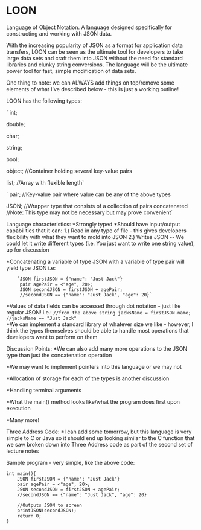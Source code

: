 # LOON
Language of Object Notation. A language designed specifically for constructing and working with JSON data.

With the increasing popularity of JSON as a format for application data transfers, LOON
can be seen as the ultimate tool for developers to take large data sets and craft them
into JSON without the need for standard libraries and clunky string conversions. The 
language will be the ultimate power tool for fast, simple modification of data sets.

One thing to note: we can ALWAYS add things on top/remove some elements of what I've 
described below - this is just a working outline!


LOON has the following types:

`
int;

double;

char;

string;

bool;

object; //Container holding several key-value pairs

list; //Array with flexible length`

`
pair; //Key-value pair where value can be any of the above types 

JSON; //Wrapper type that consists of a collection of pairs concatenated
      //Note: This type may not be necessary but may prove convenient`
      
Language characteristics:
*Strongly typed
*Should have input/output capabilities that it can:
    1.) Read in any type of file - this gives developers flexibility with what they want
    to mold into JSON
    2.) Writes JSON
        -- We could let it write different types (i.e. You just want to write one string value), up for discussion 


*Concatenating a variable of type JSON with a variable of type pair will yield type JSON
    i.e: 
    
        `JSON firstJSON = {"name": "Just Jack"}
         pair agePair = <"age", 20>;
         JSON secondJSON = firstJSON + agePair;
         //secondJSON == {"name": "Just Jack", "age": 20}`
         
         
*Values of data fields can be accessed through dot notation - just like regular JSON!
    i.e.: `//from the above
         string jacksName = firstJSON.name;
         //jacksName == "Just Jack"`                      
*We can implement a standard library of whatever size we like - however, I think the 
types themselves should be able to handle most operations that developers want to perform
on them


Discussion Points:
*We can also add many more operations to the JSON type than just the concatenation operation

*We may want to implement pointers into this language or we may not

*Allocation of storage for each of the types is another discussion

*Handling terminal arguments

*What the main() method looks like/what the program does first upon execution

*Many more!


Three Address Code:
*I can add some tomorrow, but this language is very simple to C or Java so it should
end up looking similar to the C function that we saw broken down into Three Address 
code as part of the second set of lecture notes  

Sample program - very simple, like the above code:
    
    int main(){
        JSON firstJSON = {"name": "Just Jack"}
        pair agePair = <"age", 20>;
        JSON secondJSON = firstJSON + agePair;
        //secondJSON == {"name": "Just Jack", "age": 20}
        
        //Outputs JSON to screen
        printJSON(secondJSON);
        return 0;
    }
   